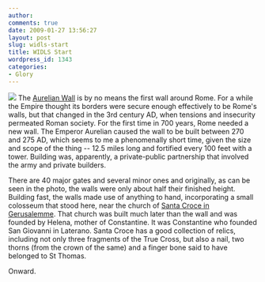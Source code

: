 ```yaml
---
author:
comments: true
date: 2009-01-27 13:56:27
layout: post
slug: widls-start
title: WIDLS Start
wordpress_id: 1343
categories:
- Glory
---
```


[![](http://farm4.static.flickr.com/3092/3229817250_a5f0c0dd12_m.jpg)](http://www.flickr.com/photos/jcherfas/3229817250/in/set-72157613020701378) The [Aurelian Wall](http://en.wikipedia.org/wiki/Aurelian_Wall) is by no means the first wall around Rome. For a while the Empire thought its borders were secure enough effectively to be Rome's walls, but that changed in the 3rd century AD, when tensions and insecurity permeated Roman society. For the first time in 700 years, Rome needed a new wall. The Emperor Aurelian caused the wall to be built between 270 and 275 AD, which seems to me a phenomenally short time, given the size and scope of the thing -- 12.5 miles long and fortified every 100 feet with a tower. Building was, apparently, a private-public partnership that involved the army and private builders.

There are 40 major gates and several minor ones and originally, as can be seen in the photo, the walls were only about half their finished height. Building fast, the walls made use of anything to hand, incorporating a small colosseum that stood here, near the church of [Santa Croce in Gerusalemme](http://en.wikipedia.org/wiki/Santa_Croce_in_Gerusalemme). That church was built much later than the wall and was founded by Helena, mother of Constantine. It was Constantine who founded San Giovanni in Laterano. Santa Croce has a good collection of relics, including not only three fragments of the True Cross, but also a nail, two thorns (from the crown of the same) and a finger bone said to have belonged to St Thomas.

Onward.


